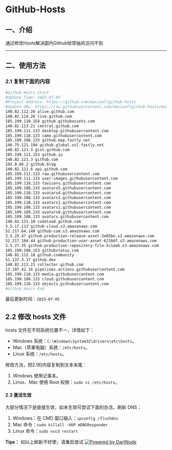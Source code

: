 # GitHub-Hosts

## 一、介绍
通过修改Hosts解决国内Github经常抽风访问不到

---

## 二、使用方法

### 2.1 复制下面的内容
```bash
#Github Hosts Start
#Update Time: 2025-07-05
#Project Address: https://github.com/maxiaof/github-hosts
#Update URL: https://raw.githubusercontent.com/maxiaof/github-hosts/master/hosts
140.82.112.26 alive.github.com
140.82.114.26 live.github.com
185.199.110.154 github.githubassets.com
140.82.113.21 central.github.com
185.199.111.133 desktop.githubusercontent.com
185.199.110.133 camo.githubusercontent.com
185.199.108.133 github.map.fastly.net
146.75.121.194 github.global.ssl.fastly.net
140.82.121.3 gist.github.com
185.199.111.153 github.io
140.82.121.3 github.com
192.0.66.2 github.blog
140.82.121.6 api.github.com
185.199.111.133 raw.githubusercontent.com
185.199.111.133 user-images.githubusercontent.com
185.199.110.133 favicons.githubusercontent.com
185.199.108.133 avatars5.githubusercontent.com
185.199.110.133 avatars4.githubusercontent.com
185.199.108.133 avatars3.githubusercontent.com
185.199.110.133 avatars2.githubusercontent.com
185.199.108.133 avatars1.githubusercontent.com
185.199.109.133 avatars0.githubusercontent.com
185.199.108.133 avatars.githubusercontent.com
140.82.121.10 codeload.github.com
3.5.17.113 github-cloud.s3.amazonaws.com
52.217.64.140 github-com.s3.amazonaws.com
3.5.25.47 github-production-release-asset-2e65be.s3.amazonaws.com
52.217.104.44 github-production-user-asset-6210df.s3.amazonaws.com
3.5.27.35 github-production-repository-file-5c1aeb.s3.amazonaws.com
185.199.108.153 githubstatus.com
140.82.112.18 github.community
51.137.3.17 github.dev
140.82.113.21 collector.github.com
13.107.42.16 pipelines.actions.githubusercontent.com
185.199.110.133 media.githubusercontent.com
185.199.108.133 cloud.githubusercontent.com
185.199.110.133 objects.githubusercontent.com
#Github Hosts End

```
最后更新时间：`2025-07-05`

## 2.2 修改 hosts 文件
hosts 文件在不同系统位置不一，详情如下：
- Windows 系统：`C:\Windows\System32\drivers\etc\hosts`。
- Mac（苹果电脑）系统：`/etc/hosts`。
- Linux 系统：`/etc/hosts`。

修改方法，把2.1的内容复制到文本末尾：

1. Windows 使用记事本。
2. Linux、Mac 使用 Root 权限：`sudo vi /etc/hosts`。

#### 2.3 激活生效
大部分情况下是直接生效，如未生效可尝试下面的办法，刷新 DNS：

1. Windows：在 CMD 窗口输入：`ipconfig /flushdns`
2. Mac 命令：`sudo killall -HUP mDNSResponder`
3. Linux 命令：`sudo nscd restart`

**Tips：** 如以上刷新不好使，请重启尝试
[![Powered by DartNode](https://dartnode.com/branding/DN-Open-Source-sm.png)](https://dartnode.com "Powered by DartNode - Free VPS for Open Source")
